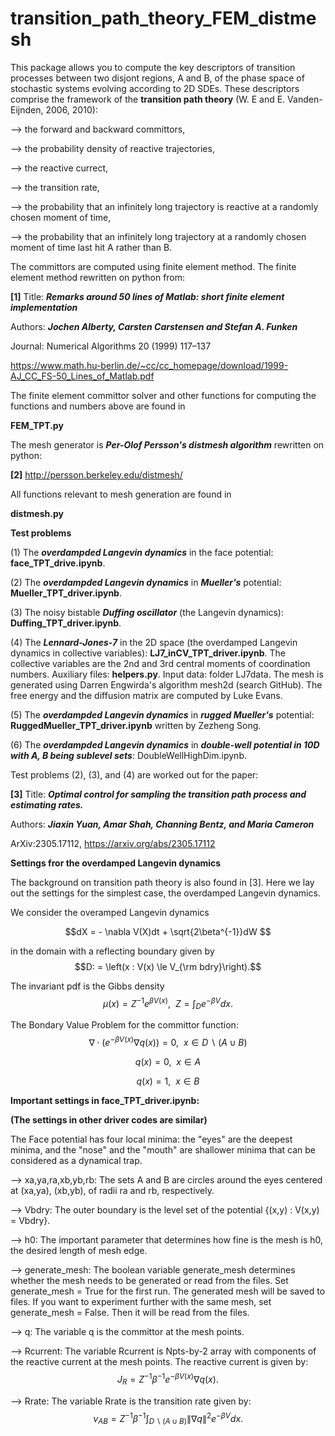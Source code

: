 # transition_path_theory_FEM_distmesh
This package allows you to compute the key descriptors of transition processes between two disjont regions, A and B, of the phase space of stochastic systems evolving according to 2D SDEs. These descriptors comprise the framework of the **transition path theory** (W. E and E. Vanden-Eijnden, 2006, 2010):

--> the forward and backward committors,

--> the probability density of reactive trajectories,

--> the reactive currect,

--> the transition rate,

--> the probability that an infinitely long trajectory is reactive at a randomly chosen moment of time,

--> the probability that an infinitely long trajectory at a randomly chosen moment of time last hit A rather than B.

The committors are computed using finite element method. The finite element method rewritten on python from:

**[1]** Title: ***Remarks around 50 lines of Matlab: short finite element implementation***

Authors: ***Jochen Alberty, Carsten Carstensen and Stefan A. Funken***

Journal: Numerical Algorithms 20 (1999) 117–137

https://www.math.hu-berlin.de/~cc/cc_homepage/download/1999-AJ_CC_FS-50_Lines_of_Matlab.pdf

The finite element committor solver and other functions for computing the functions and numbers above are found in 

**FEM_TPT.py**

The mesh generator is ***Per-Olof Persson's distmesh algorithm*** rewritten on python:

**[2]** http://persson.berkeley.edu/distmesh/

All functions relevant to mesh generation are found in

**distmesh.py**

**Test problems**

(1) The ***overdampded Langevin dynamics*** in the face potential: **face_TPT_drive.ipynb**.

(2) The ***overdampded Langevin dynamics*** in ***Mueller's*** potential: **Mueller_TPT_driver.ipynb**.

(3) The noisy bistable ***Duffing oscillator*** (the Langevin dynamics): **Duffing_TPT_driver.ipynb**.

(4) The ***Lennard-Jones-7*** in the 2D space (the overdamped Langevin dynamics in collective variables): **LJ7_inCV_TPT_driver.ipynb**. The collective variables are the 2nd and 3rd central moments of coordination numbers. Auxiliary files: **helpers.py**. Input data: folder LJ7data. The mesh is generated using Darren Engwirda's algorithm mesh2d (search GitHub). The free energy and the diffusion matrix are computed by Luke Evans. 

(5) The ***overdampded Langevin dynamics*** in ***rugged Mueller's*** potential: **RuggedMueller_TPT_driver.ipynb** written by Zezheng Song.

(6) The ***overdampded Langevin dynamics*** in ***double-well potential in 10D with A, B being sublevel sets***: DoubleWellHighDim.ipynb.

Test problems (2), (3), and (4) are worked out for the paper:

**[3]** Title: ***Optimal control for sampling the transition path process and estimating rates.***

Authors: ***Jiaxin Yuan, Amar Shah, Channing Bentz, and Maria Cameron***

ArXiv:2305.17112, https://arxiv.org/abs/2305.17112

**Settings fror the overdamped Langevin dynamics**

The background on transition path theory is also found in [3]. Here we lay out the settings for the simplest case, the overdamped Langevin dynamics.

We consider the overamped Langevin dynamics 

$$dX = - \nabla V(X)dt + \sqrt{2\beta^{-1}}dW $$

in the domain with a reflecting boundary given by $$D: = \left(x : V(x) \le V_{\rm bdry}\right).$$

The invariant pdf is the Gibbs density $$\mu(x) = Z^{-1} e^{\beta V(x)},~~ Z = \int_{D} e^{-\beta V}dx.$$

The Bondary Value Problem for the committor function:
$$\nabla \cdot \left( e^{-\beta V(x)} \nabla q(x)\right) = 0, ~~ x \in D \backslash (A\cup B)$$

$$q(x) = 0,~~ x \in A$$

$$q(x) = 1, ~~ x \in B$$

**Important settings in face_TPT_driver.ipynb:**

**(The settings in other driver codes are similar)**

The Face potential has four local minima: the "eyes" are the deepest minima, and the "nose" and the "mouth" are shallower minima that can be considered as a dynamical trap.

--> xa,ya,ra,xb,yb,rb: The sets A and B are circles around the eyes centered at  (xa,ya), (xb,yb), of radii ra and rb, respectively.

--> Vbdry: The outer boundary is the level set of the potential {(x,y) : V(x,y) = Vbdry}. 

--> h0: The important parameter that determines how fine is the mesh is h0, the desired length of mesh edge.

--> generate_mesh: The boolean variable generate_mesh determines whether the mesh needs to be generated or read from the files. Set generate_mesh = True for the first run. The generated mesh will be saved to files. If you want to experiment further with the same mesh, set generate_mesh = False. Then it will be read from the files.

--> q: The variable q is the committor at the mesh points.

--> Rcurrent: The variable Rcurrent is Npts-by-2 array with components of the reactive current at the mesh points. The reactive current is given by:
$$ J_R = Z^{-1}\beta^{-1}e^{-\beta V(x)}\nabla q(x).$$

--> Rrate: The variable Rrate is the transition rate given by:
$$\nu_{AB} = Z^{-1}\beta^{-1}\int_{D\backslash(A\cup B)} \|\nabla q\|^2e^{-\beta V} dx.$$
